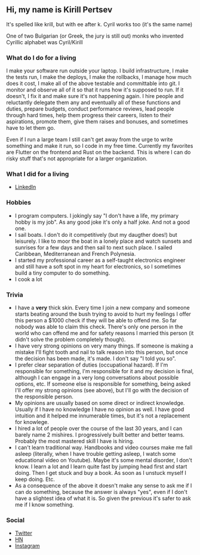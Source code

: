 ## Hi, my name is Kirill Pertsev

It's spelled like krill, but with ee after k. Cyril works too (it's the same name)

One of two Bulgarian (or Greek, the jury is still out) monks who invented 
Cyrillic alphabet was Cyril/Kirill

### What do I do for a living

I make your software run outside your laptop. I build infrastructure, I make
the tests run, I make the deploys, I make the rollbacks, I manage how much does
it cost, I make all of the above testable and committable into git. I monitor
and observe all of it so that it runs how it's supposed to run. If it doesn't,
I fix it and make sure it's not happening again. I hire people and reluctantly
delegate them any and eventually all of these functions and duties, prepare
budgets, conduct performance reviews, lead people through hard times, help them
progress their careers, listen to their aspirations, promote them, give them
raises and bonuses, and sometimes have to let them go.

Even if I run a large team I still can't get away from the urge to write
something and make it run, so I code in my free time. Currently my favorites
are Flutter on the frontend and Rust on the backend. This is where I can do
risky stuff that's not appropriate for a larger organization.

### What I did for a living
  * [LinkedIn](https://www.linkedin.com/in/kikap/)

### Hobbies
  * I program computers. I jokingly say "I don't have a life, my primary hobby
    is my job". As any good joke it's only a half joke. And not a good one.
  * I sail boats. I don't do it competitively (but my daugther does!) but
    leisurely. I like to moor the boat in a lonely place and watch sunsets and
    sunrises for a few days and then sail to next such place. I sailed
    Caribbean, Mediterranean and French Polynesia.
  * I started my professional career as a self-taught electronics engineer and
    still have a soft spot in my heart for electronics, so I sometimes build a
    tiny computer to do something.
  * I cook a lot

### Trivia
  * I have a **very** thick skin. Every time I join a new company and someone
    starts beating around the bush trying to avoid to hurt my feelings I offer
    this person a $1000 check if they will be able to offend me. So far nobody
    was able to claim this check. There's only one person in the world who can
    offend me and for safety reasons I married this person (it didn't solve the
    problem completely though).
  * I have very strong opinions on very many things. If someone is making a
    mistake I'll fight tooth and nail to talk reason into this person, but once
    the decision has been made, it's made. I don't say "I told you so".
  * I prefer clear separation of duties (occupational hazard). If I'm
    responsible for something, I'm responsible for it and my decision is final,
    although I can engage in a very long conversations about possible options,
    etc. If someone else is responsible for something, being asked I'll offer
    my strong opinions (see above), but I'll go with the decision of the
    responsible person.
  * My opinions are usually based on some direct or indirect knowledge. Usually
    if I have no knowledge I have no opinion as well. I have good intuition and
    it helped me innumerable times, but it's not a replacement for knowlege. 
  * I hired a lot of people over the course of the last 30 years, and I can
    barely name 2 mishires. I progressively built better and better teams.
    Probably the most mastered skill I have is hiring.
  * I can't learn traditional way. Handbooks and video courses make me fall 
    asleep (literally, when I have trouble getting asleep, I watch some 
    educational video on Youtube). Maybe it's some mental disorder, I don't know.
    I learn a lot and I learn quite fast by jumping head first and start doing.
    Then I get stuck and buy a book. As soon as I unstuck myself I keep doing. Etc.
  * As a consequence of the above it doesn't make any sense to ask me if I can
    do something, because the answer is always "yes", even if I don't have 
    a slightest idea of what it is. So given the previous it's safer to ask me
    if I know something.

### Social
  * [Twitter](https://twitter.com/kpertsev)
  * [HN](https://news.ycombinator.com/user?id=kika)
  * [Instagram](https://www.instagram.com/kpertsev/)
